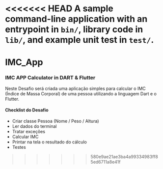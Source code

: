 <<<<<<< HEAD
A sample command-line application with an entrypoint in `bin/`, library code
in `lib/`, and example unit test in `test/`.
=======
# IMC_App
### IMC APP Calculator in DART &amp; Flutter

Neste Desafio será criada uma aplicação simples para calcular o IMC (Índice de Massa Corporal) de uma pessoa utilizando a linguagem Dart e o Flutter. 

#### Checklist do Desafio
- Criar classe Pessoa (Nome / Peso / Altura)​
- Ler dados do terminal​
- Tratar exceções​
- Calcular IMC ​
- Printar na tela o resultado do cálculo​
- Testes​
>>>>>>> 580e9ae21ae3ba4a99334983ff85ed6711a8e41f
